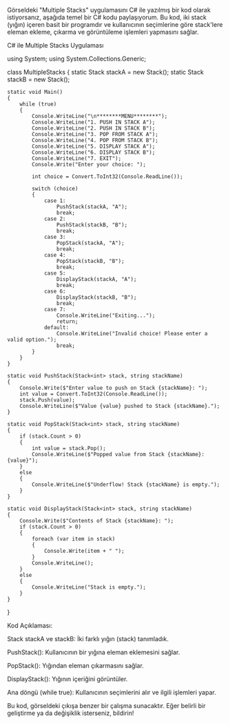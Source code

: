 Görseldeki "Multiple Stacks" uygulamasını C# ile yazılmış bir kod olarak istiyorsanız, aşağıda temel bir C# kodu paylaşıyorum. Bu kod, iki stack (yığın) içeren basit bir programdır ve kullanıcının seçimlerine göre stack'lere eleman ekleme, çıkarma ve görüntüleme işlemleri yapmasını sağlar.

C# ile Multiple Stacks Uygulaması

using System;
using System.Collections.Generic;

class MultipleStacks
{
    static Stack<int> stackA = new Stack<int>();
    static Stack<int> stackB = new Stack<int>();

    static void Main()
    {
        while (true)
        {
            Console.WriteLine("\n********MENU********");
            Console.WriteLine("1. PUSH IN STACK A");
            Console.WriteLine("2. PUSH IN STACK B");
            Console.WriteLine("3. POP FROM STACK A");
            Console.WriteLine("4. POP FROM STACK B");
            Console.WriteLine("5. DISPLAY STACK A");
            Console.WriteLine("6. DISPLAY STACK B");
            Console.WriteLine("7. EXIT");
            Console.Write("Enter your choice: ");

            int choice = Convert.ToInt32(Console.ReadLine());

            switch (choice)
            {
                case 1:
                    PushStack(stackA, "A");
                    break;
                case 2:
                    PushStack(stackB, "B");
                    break;
                case 3:
                    PopStack(stackA, "A");
                    break;
                case 4:
                    PopStack(stackB, "B");
                    break;
                case 5:
                    DisplayStack(stackA, "A");
                    break;
                case 6:
                    DisplayStack(stackB, "B");
                    break;
                case 7:
                    Console.WriteLine("Exiting...");
                    return;
                default:
                    Console.WriteLine("Invalid choice! Please enter a valid option.");
                    break;
            }
        }
    }

    static void PushStack(Stack<int> stack, string stackName)
    {
        Console.Write($"Enter value to push on Stack {stackName}: ");
        int value = Convert.ToInt32(Console.ReadLine());
        stack.Push(value);
        Console.WriteLine($"Value {value} pushed to Stack {stackName}.");
    }

    static void PopStack(Stack<int> stack, string stackName)
    {
        if (stack.Count > 0)
        {
            int value = stack.Pop();
            Console.WriteLine($"Popped value from Stack {stackName}: {value}");
        }
        else
        {
            Console.WriteLine($"Underflow! Stack {stackName} is empty.");
        }
    }

    static void DisplayStack(Stack<int> stack, string stackName)
    {
        Console.Write($"Contents of Stack {stackName}: ");
        if (stack.Count > 0)
        {
            foreach (var item in stack)
            {
                Console.Write(item + " ");
            }
            Console.WriteLine();
        }
        else
        {
            Console.WriteLine("Stack is empty.");
        }
    }
}

Kod Açıklaması:

Stack<int> stackA ve stackB: İki farklı yığın (stack) tanımladık.

PushStack(): Kullanıcının bir yığına eleman eklemesini sağlar.

PopStack(): Yığından eleman çıkarmasını sağlar.

DisplayStack(): Yığının içeriğini görüntüler.

Ana döngü (while true): Kullanıcının seçimlerini alır ve ilgili işlemleri yapar.


Bu kod, görseldeki çıkışa benzer bir çalışma sunacaktır. Eğer belirli bir geliştirme ya da değişiklik isterseniz, bildirin!

